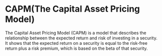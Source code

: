 # CAPM(The Capital Asset Pricing Model)
The Capital Asset Pricing Model (CAPM) is a model that describes the relationship between the expected return and risk of investing in a security. It shows that the expected return on a security is equal to the risk-free return plus a risk premium, which is based on the beta of that security.
